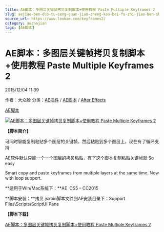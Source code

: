 ```yaml
---
title: AE脚本：多图层关键帧拷贝复制脚本+使用教程 Paste Multiple Keyframes 2
slug: aejiao-ben-duo-tu-ceng-guan-jian-zheng-kao-bei-fu-zhi-jiao-ben-shi-yong-jiao-cheng-paste-multiple-keyframes-2
source_url: https://www.lookae.com/keyframes2/
category: aechajian
tags: [AE脚本]
---
```

# AE脚本：多图层关键帧拷贝复制脚本+使用教程 Paste Multiple Keyframes 2

2015/12/04 11:39

作者：大众脸
分类：[AE插件](https://www.lookae.com/after-effects/aechajian/) / [AE脚本](https://www.lookae.com/after-effects/aescripts/) / [After Effects](https://www.lookae.com/after-effects/)

[AE脚本](https://www.lookae.com/tag/ae%e8%84%9a%e6%9c%ac/)

[![AE脚本：多图层关键帧拷贝复制脚本+使用教程 Paste Multiple Keyframes 2](https://www.lookae.com/wp-content/uploads/2015/12/pastemultiplekeyframes2.jpg "AE脚本：多图层关键帧拷贝复制脚本+使用教程 Paste Multiple Keyframes 2-LookAE.com")](https://www.lookae.com/wp-content/uploads/2015/12/pastemultiplekeyframes2.jpg)

**【脚本简介】**

可同时智能复制粘贴多个图层的关键帧，然后粘贴到多个图层上，现在有了循环支持

AE软件默认只能一个一个图层的拷贝粘贴，有了这个脚本复制粘贴关键帧就 So easy

Smart copy and paste keyframes from multiple layers at the same time. Now with loop support.

**适用于Win/Mac系统下：**AE  CS5 – CC2015

**脚本安装：**拷贝.jsxbin脚本文件到AE安装目录下：Support Files\Scripts\ScriptUI Pane

**【脚本下载】**

[AE脚本：多图层关键帧拷贝复制脚本+使用教程 Paste Multiple Keyframes 2](https://lookae.400gb.com/file/136004750)
